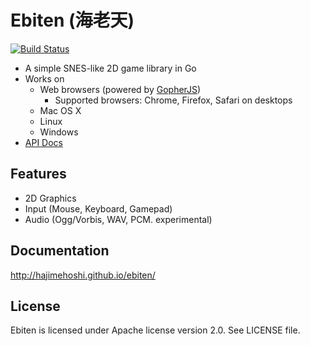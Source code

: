 # Ebiten (海老天)

[![Build Status](https://travis-ci.org/hajimehoshi/ebiten.svg?branch=master)](https://travis-ci.org/hajimehoshi/ebiten)

* A simple SNES-like 2D game library in Go
* Works on
  * Web browsers (powered by [GopherJS](http://gopherjs.org/))
    * Supported browsers: Chrome, Firefox, Safari on desktops
  * Mac OS X
  * Linux
  * Windows
* [API Docs](http://godoc.org/github.com/hajimehoshi/ebiten)

## Features

* 2D Graphics
* Input (Mouse, Keyboard, Gamepad)
* Audio (Ogg/Vorbis, WAV, PCM. experimental)

## Documentation

http://hajimehoshi.github.io/ebiten/

## License

Ebiten is licensed under Apache license version 2.0. See LICENSE file.
